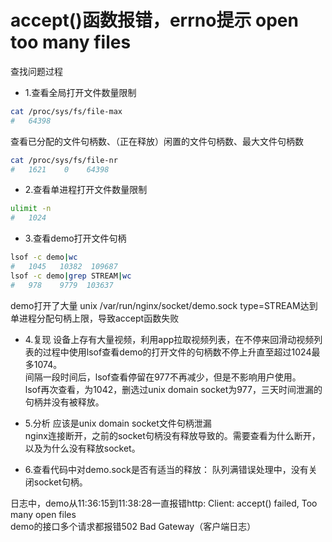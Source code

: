 # accept()函数报错，errno提示 open too many files

查找问题过程  
+ 1.查看全局打开文件数量限制
```sh
cat /proc/sys/fs/file-max
#   64398
```
查看已分配的文件句柄数、（正在释放）闲置的文件句柄数、最大文件句柄数
```sh
cat /proc/sys/fs/file-nr
#   1621    0    64398
```

+ 2.查看单进程打开文件数量限制
```sh
ulimit -n
#   1024
```

+ 3.查看demo打开文件句柄
```sh
lsof -c demo|wc
#   1045   10382  109687
lsof -c demo|grep STREAM|wc
#   978    9779  103637
```
demo打开了大量 unix /var/run/nginx/socket/demo.sock type=STREAM达到单进程分配句柄上限，导致accept函数失败

+ 4.复现
设备上存有大量视频，利用app拉取视频列表，在不停来回滑动视频列表的过程中使用lsof查看demo的打开文件的句柄数不停上升直至超过1024最多1074。  
间隔一段时间后，lsof查看停留在977不再减少，但是不影响用户使用。  
lsof再次查看，为1042，删选过unix domain socket为977，三天时间泄漏的句柄并没有被释放。

+ 5.分析
应该是unix domain socket文件句柄泄漏  
nginx连接断开，之前的socket句柄没有释放导致的。需要查看为什么断开，以及为什么没有释放socket。

+ 6.查看代码中对demo.sock是否有适当的释放：
队列满错误处理中，没有关闭socket句柄。

日志中，demo从11:36:15到11:38:28一直报错http: Client: accept() failed, Too many open files  
demo的接口多个请求都报错502 Bad Gateway（客户端日志）

